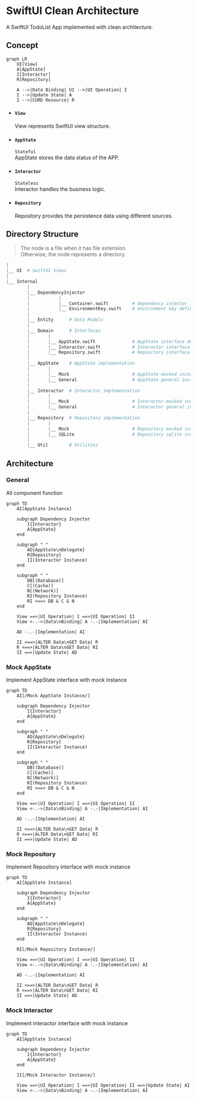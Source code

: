 # SwiftUI Clean Architecture

A SwiftUI TodoList App implemented with clean architecture.

## Concept
```mermaid
graph LR
    UI[View]
    A[AppState]
    I[Interactor]
    R[Repository]

    A -->|Data Binding| UI -->|UI Operation| I
    I -->|Update State| A 
    I -->|CURD Resource| R
```
- #### `View` 
    View represents SwiftUI view structure.
- #### `AppState` 
    `Stateful`</br>
    AppState stores the data status of the APP.
- #### `Interactor` 
    `Stateless`</br>
     Interactor handles the business logic.
- #### `Repository`
    Repository provides the persistence data using different sources.



## Directory Structure
> The node is a file when it has file extension.</br> 
> Otherwise, the node represents a directory.
```python
|
|__ UI  # SwiftUI Views
|
|__ Internal
        |
        |__ DependencyInjector
        |           |
        |           |__ Container.swift         # dependency injector instance
        |           |__ EnvironmentKey.swift    # environment key definition
        |
        |__ Entity      # Data Models
        |
        |__ Domain      # Interfaces
        |       |
        |       |__ AppState.swift              # AppState interface definition
        |       |__ Interactor.swift            # Interactor interface definition
        |       |__ Repository.swift            # Repository interface definition
        |
        |__ AppState    # AppState implementation
        |       |
        |       |__ Mock                        # AppState mocked instance
        |       |__ General                     # AppState general instance
        |
        |__ Interactor  # Interactor implementation
        |       |
        |       |__ Mock                        # Interactor mocked instance
        |       |__ General                     # Interactor general instance
        |
        |__ Repository  # Repository implementation
        |       |
        |       |__ Mock                        # Repository mocked instance
        |       |__ SQLite                      # Repository sqlite instance
        |
        |__ Util        # Utilities
```

## Architecture

### General
All component function
```mermaid
graph TD
    AI[AppState Instance]

    subgraph Dependency Injector
        I{Interactor}
        A{AppState}
    end

    subgraph " "
        AD{AppState\nDelegate}
        R{Repository}
        II(Interactor Instance)
    end

    subgraph " "
        DB[(Database)]
        C[(Cache)]
        N[(Network)]
        RI(Repository Instance)
        RI <==> DB & C & N
    end

    View ==>|UI Operation| I ==>|UI Operation| II 
    View <-.->|Data\nBinding| A -.-|Implementation| AI
    
    AD -..-|Implementation| AI

    II <==>|ALTER Data\nGET Data| R
    R <==>|ALTER Data\nGET Data| RI
    II ==>|Update State| AD
```

### Mock AppState
Implement AppState interface with mock instance
```mermaid
graph TD
    AI[/Mock AppState Instance/]

    subgraph Dependency Injector
        I{Interactor}
        A{AppState}
    end

    subgraph " "
        AD{AppState\nDelegate}
        R{Repository}
        II(Interactor Instance)
    end

    subgraph " "
        DB[(Database)]
        C[(Cache)]
        N[(Network)]
        RI(Repository Instance)
        RI <==> DB & C & N
    end

    View ==>|UI Operation| I ==>|UI Operation| II 
    View <-.->|Data\nBinding| A -.-|Implementation| AI
    
    AD -..-|Implementation| AI

    II <==>|ALTER Data\nGET Data| R
    R <==>|ALTER Data\nGET Data| RI
    II ==>|Update State| AD
```

### Mock Repository
Implement Repository interface with mock instance
```mermaid
graph TD
    AI[AppState Instance]

    subgraph Dependency Injector
        I{Interactor}
        A{AppState}
    end

    subgraph " "
        AD{AppState\nDelegate}
        R{Repository}
        II(Interactor Instance)
    end

    RI[/Mock Repository Instance/]

    View ==>|UI Operation| I ==>|UI Operation| II 
    View <-.->|Data\nBinding| A -.-|Implementation| AI
    
    AD -..-|Implementation| AI

    II <==>|ALTER Data\nGET Data| R
    R <==>|ALTER Data\nGET Data| RI
    II ==>|Update State| AD
```


### Mock Interactor
Implement Interactor interface with mock instance
```mermaid
graph TD
    AI[AppState Instance]

    subgraph Dependency Injector
        I{Interactor}
        A{AppState}
    end

    II[/Mock Interactor Instance/]

    View ==>|UI Operation| I ==>|UI Operation| II ==>|Update State| AI
    View <-.->|Data\nBinding| A -.-|Implementation| AI
```
